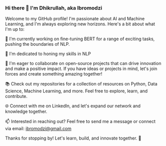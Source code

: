 ### Hi there 👋 I'm Dhikrullah, aka Ibromodzi

Welcome to my GitHub profile! I'm passionate about AI and Machine Learning, and I'm always exploring new horizons. Here's a bit about what I'm up to:

🔭 I'm currently working on fine-tuning BERT for a range of exciting tasks, pushing the boundaries of NLP.

🌱 I'm dedicated to honing my skills in NLP

👯 I'm eager to collaborate on open-source projects that can drive innovation and make a positive impact. If you have ideas or projects in mind, let's join forces and create something amazing together!

📚 Check out my repositories for a collection of resources on Python, Data Science, Machine Learning, and more. Feel free to explore, learn, and contribute.

🌐 Connect with me on LinkedIn, and let's expand our network and knowledge together.

📫 Interested in reaching out? Feel free to send me a message or connect via email: ibromodzi@gmail.com

Thanks for stopping by! Let's learn, build, and innovate together. 🚀



